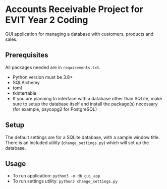 # Accounts Receivable Project for EVIT Year 2 Coding
GUI application for managing a database with customers, products and sales.

## Prerequisites
All packages needed are in `requirements.txt`.
* Python version must be 3.8+
* SQLAlchemy
* toml
* tkintertable
* If you are planning to interface with a database other than SQLite, make sure to setup
  the database itself and install the package(s) necessary (for example, psycopg2 for PostgreSQL)

## Setup
The default settings are for a SQLite database, with a sample window title.  
There is an included utility (`change_settings.py`) which will set up the database.

## Usage
* To run application: `python3 -m db_gui_app`
* To run settings utility: `python3 change_settings.py`
